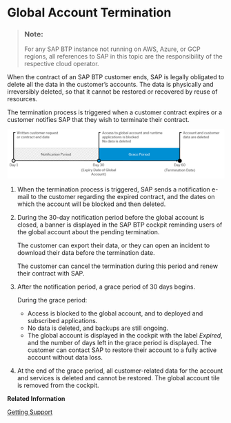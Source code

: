 <!-- loio0b35205e25234a48b385a12beda04086 -->

# Global Account Termination

> ### Note:  
> For any SAP BTP instance not running on AWS, Azure, or GCP regions, all references to SAP in this topic are the responsibility of the respective cloud operator.



When the contract of an SAP BTP customer ends, SAP is legally obligated to delete all the data in the customer’s accounts. The data is physically and irreversibly deleted, so that it cannot be restored or recovered by reuse of resources.

The termination process is triggered when a customer contract expires or a customer notifies SAP that they wish to terminate their contract.

![](images/EnterpriseAccountTerminationFlow_8175388.png)

1.  When the termination process is triggered, SAP sends a notification e-mail to the customer regarding the expired contract, and the dates on which the account will be blocked and then deleted.

2.  During the 30-day notification period before the global account is closed, a banner is displayed in the SAP BTP cockpit reminding users of the global account about the pending termination.

    The customer can export their data, or they can open an incident to download their data before the termination date.

    The customer can cancel the termination during this period and renew their contract with SAP.

3.  After the notification period, a grace period of 30 days begins.

    During the grace period:

    -   Access is blocked to the global account, and to deployed and subscribed applications.
    -   No data is deleted, and backups are still ongoing.
    -   The global account is displayed in the cockpit with the label *Expired*, and the number of days left in the grace period is displayed.
    The customer can contact SAP to restore their account to a fully active account without data loss.

4.  At the end of the grace period, all customer-related data for the account and services is deleted and cannot be restored. The global account tile is removed from the cockpit.


**Related Information**  


[Getting Support](Getting_Support_5dd7398.md "Use SAP Community, get guided answers, or explore SAP Support Portal.")

